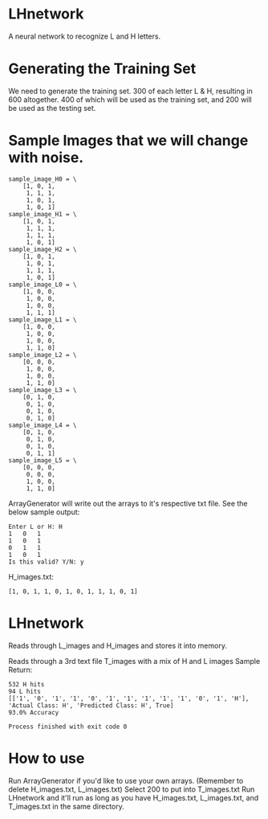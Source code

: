 # LHnetwork
A neural network to recognize L and H letters.

# Generating the Training Set
We need to generate the training set.
300 of each letter L & H, resulting in 600 altogether. 400 of which will be used as the training set, and 200 will be used as the testing set.
# Sample Images that we will change with noise.
```
sample_image_H0 = \
    [1, 0, 1,
     1, 1, 1,
     1, 0, 1,
     1, 0, 1]
sample_image_H1 = \
    [1, 0, 1,
     1, 1, 1,
     1, 1, 1,
     1, 0, 1]
sample_image_H2 = \
    [1, 0, 1,
     1, 0, 1,
     1, 1, 1,
     1, 0, 1]
sample_image_L0 = \
    [1, 0, 0,
     1, 0, 0,
     1, 0, 0,
     1, 1, 1]
sample_image_L1 = \
    [1, 0, 0,
     1, 0, 0,
     1, 0, 0,
     1, 1, 0]
sample_image_L2 = \
    [0, 0, 0,
     1, 0, 0,
     1, 0, 0,
     1, 1, 0]
sample_image_L3 = \
    [0, 1, 0,
     0, 1, 0,
     0, 1, 0,
     0, 1, 0]
sample_image_L4 = \
    [0, 1, 0,
     0, 1, 0,
     0, 1, 0,
     0, 1, 1]
sample_image_L5 = \
    [0, 0, 0,
     0, 0, 0,
     1, 0, 0,
     1, 1, 0]
```
ArrayGenerator will write out the arrays to it's respective txt file.
See the below sample output:
```
Enter L or H: H
1   0   1
1   0   1
0   1   1
1   0   1
Is this valid? Y/N: y
```
H_images.txt:
```
[1, 0, 1, 1, 0, 1, 0, 1, 1, 1, 0, 1]
```
# LHnetwork
Reads through L_images and H_images and stores it into memory.

Reads through a 3rd text file T_images with a mix of H and L images
Sample Return:
```
532 H hits
94 L hits
[['1', '0', '1', '1', '0', '1', '1', '1', '1', '1', '0', '1', 'H'], 'Actual Class: H', 'Predicted Class: H', True]
93.0% Accuracy

Process finished with exit code 0
```

# How to use
Run ArrayGenerator if you'd like to use your own arrays. (Remember to delete H_images.txt, L_images.txt)
Select 200 to put into T_images.txt
Run LHnetwork and it'll run as long as you have H_images.txt, L_images.txt, and T_images.txt in the same directory.
